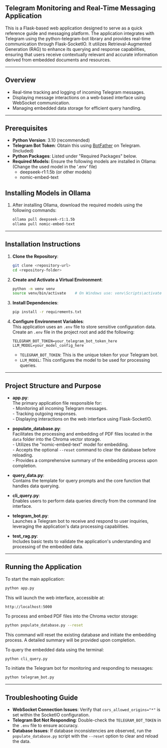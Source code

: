 
## Telegram Monitoring and Real-Time Messaging Application  

This is a Flask-based web application designed to serve as a quick reference guide and messaging platform. The application integrates with Telegram using the python-telegram-bot library and provides real-time communication through Flask-SocketIO. It utilizes Retrieval-Augmented Generation (RAG) to enhance its querying and response capabilities, ensuring that users receive contextually relevant and accurate information derived from embedded documents and resources.


---

## Overview  
- Real-time tracking and logging of incoming Telegram messages.  
- Displaying message interactions on a web-based interface using WebSocket communication.  
- Managing embedded data storage for efficient query handling.  

---

## Prerequisites  

- **Python Version**: 3.10 (recommended)  
- **Telegram Bot Token**: Obtain this using [BotFather](https://t.me/botfather) on Telegram. (Included)  
- **Python Packages**: Listed under "Required Packages" below.  
- **Required Models:** Ensure the following models are installed in Ollama: (Change the used model in the '.env' file)
    - deepseek-r1:1.5b (or other models)
    - nomic-embed-text



## Installing Models in Ollama

1. After installing Ollama, download the required models using the following commands:
    ```sh
    ollama pull deepseek-r1:1.5b
    ollama pull nomic-embed-text
    ```
---


## Installation Instructions  

1. **Clone the Repository**:  
    ```sh
    git clone <repository-url>
    cd <repository-folder>
    ```

2. **Create and Activate a Virtual Environment**:  
    ```sh
    python -m venv venv
    source venv/bin/activate    # On Windows use: venv\Scripts\activate
    ```

3. **Install Dependencies**:  
    ```sh
    pip install -r requirements.txt
    ```

4. **Configure Environment Variables**:  
    This application uses an `.env` file to store sensitive configuration data.  
    Create an `.env` file in the project root and add the following:  
    ```env
    TELEGRAM_BOT_TOKEN=your_telegram_bot_token_here
    LLM_MODEL=your_model_config_here
    ```

    - `TELEGRAM_BOT_TOKEN`: This is the unique token for your Telegram bot.  
    - `LLM_MODEL`: This configures the model to be used for processing queries.  

---

## Project Structure and Purpose  

- **app.py**:  
    The primary application file responsible for:  
      - Monitoring all incoming Telegram messages.  
      - Tracking outgoing responses.  
      - Displaying interactions on the web interface using Flask-SocketIO.  

- **populate_database.py**:  
    Facilitates the processing and embedding of PDF files located in the `data` folder into the Chroma vector storage.  
      - Utilizes the "nomic-embed-text" model for embedding.  
      - Accepts the optional `--reset` command to clear the database before reloading.  
      - Provides a comprehensive summary of the embedding process upon completion.  

- **query_data.py**:  
    Contains the template for query prompts and the core function that handles data querying.  

- **cli_query.py**:  
    Enables users to perform data queries directly from the command line interface.  

- **telegram_bot.py**:  
    Launches a Telegram bot to receive and respond to user inquiries, leveraging the application's data processing capabilities.  

- **test_rag.py**:  
    Includes basic tests to validate the application's understanding and processing of the embedded data.  

---

## Running the Application  

To start the main application:  
```sh
python app.py
```
This will launch the web interface, accessible at:  
```
http://localhost:5000
```

To process and embed PDF files into the Chroma vector storage:  
```sh
python populate_database.py --reset
```
This command will reset the existing database and initiate the embedding process. A detailed summary will be provided upon completion.  

To query the embedded data using the terminal:  
```sh
python cli_query.py
```

To initiate the Telegram bot for monitoring and responding to messages:  
```sh
python telegram_bot.py
```

---

## Troubleshooting Guide  
- **WebSocket Connection Issues**: Verify that `cors_allowed_origins="*"` is set within the SocketIO configuration.  
- **Telegram Bot Not Responding**: Double-check the `TELEGRAM_BOT_TOKEN` in the `.env` file to ensure accuracy.  
- **Database Issues**: If database inconsistencies are observed, run the `populate_database.py` script with the `--reset` option to clear and reload the data.  

